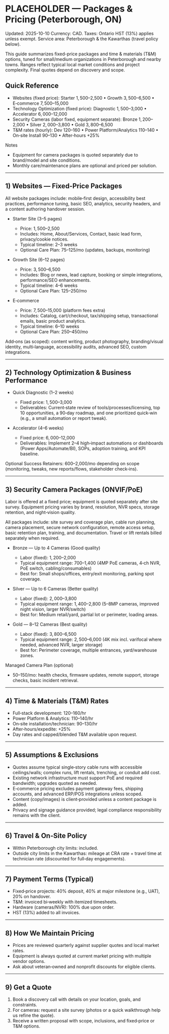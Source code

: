 # PLACEHOLDER — Packages & Pricing (Peterborough, ON)

Updated: 2025-10-10
Currency: CAD. Taxes: Ontario HST (13%) applies unless exempt.
Service area: Peterborough & the Kawarthas (travel policy below).

This guide summarizes fixed-price packages and time & materials (T&M) options, tuned for small/medium organizations in Peterborough and nearby towns. Ranges reflect typical local market conditions and project complexity. Final quotes depend on discovery and scope.

## Quick Reference
- Websites (fixed price): Starter $1,500–$2,500 • Growth $3,500–$6,500 • E‑commerce $7,500–$15,000
- Technology Optimization (fixed price): Diagnostic $1,500–$3,000 • Accelerator $6,000–$12,000
- Security Cameras (labor fixed, equipment separate): Bronze $1,200–$2,000 • Silver $2,000–$3,800 • Gold $3,800–$6,500
- T&M rates (hourly): Dev $120–$160 • Power Platform/Analytics $110–$140 • On‑site Install $90–$130 • After‑hours +25%

Notes
- Equipment for camera packages is quoted separately due to brand/model and site conditions.
- Monthly care/maintenance plans are optional and priced per solution.

---

## 1) Websites — Fixed‑Price Packages

All website packages include: mobile‑first design, accessibility best practices, performance tuning, basic SEO, analytics, security headers, and a content authoring handover session.

- Starter Site (3–5 pages)
  - Price: $1,500–$2,500
  - Includes: Home, About/Services, Contact, basic lead form, privacy/cookie notices.
  - Typical timeline: 2–3 weeks
  - Optional Care Plan: $75–$125/mo (updates, backups, monitoring)

- Growth Site (6–12 pages)
  - Price: $3,500–$6,500
  - Includes: Blog or news, lead capture, booking or simple integrations, performance/SEO enhancements.
  - Typical timeline: 4–6 weeks
  - Optional Care Plan: $125–$250/mo

- E‑commerce
  - Price: $7,500–$15,000 (platform fees extra)
  - Includes: Catalog, cart/checkout, tax/shipping setup, transactional emails, basic product analytics.
  - Typical timeline: 6–10 weeks
  - Optional Care Plan: $250–$450/mo

Add‑ons (as scoped): content writing, product photography, branding/visual identity, multi‑language, accessibility audits, advanced SEO, custom integrations.

---

## 2) Technology Optimization & Business Performance

- Quick Diagnostic (1–2 weeks)
  - Fixed price: $1,500–$3,000
  - Deliverables: Current‑state review of tools/processes/licensing, top 10 opportunities, a 90‑day roadmap, and one prioritized quick‑win (e.g., a small automation or report tweak).

- Accelerator (4–6 weeks)
  - Fixed price: $6,000–$12,000
  - Deliverables: Implement 2–4 high‑impact automations or dashboards (Power Apps/Automate/BI), SOPs, adoption training, and KPI baseline.

Optional Success Retainers: $600–$2,000/mo depending on scope (monitoring, tweaks, new reports/flows, stakeholder check‑ins).

---

## 3) Security Camera Packages (ONVIF/PoE)

Labor is offered at a fixed price; equipment is quoted separately after site survey. Equipment pricing varies by brand, resolution, NVR specs, storage retention, and night‑vision quality.

All packages include: site survey and coverage plan, cable run planning, camera placement, secure network configuration, remote access setup, basic retention plan, training, and documentation. Travel or lift rentals billed separately when required.

- Bronze — Up to 4 Cameras (Good quality)
  - Labor (fixed): $1,200–$2,000
  - Typical equipment range: $700–$1,400 (4MP PoE cameras, 4‑ch NVR, PoE switch, cabling/consumables)
  - Best for: Small shops/offices, entry/exit monitoring, parking spot coverage.

- Silver — Up to 6 Cameras (Better quality)
  - Labor (fixed): $2,000–$3,800
  - Typical equipment range: $1,400–$2,800 (5–8MP cameras, improved night vision, larger NVR/switch)
  - Best for: Medium retail/yard, partial lot or perimeter, loading areas.

- Gold — 8–12 Cameras (Best quality)
  - Labor (fixed): $3,800–$6,500
  - Typical equipment range: $2,500–$6,000 (4K mix incl. varifocal where needed, advanced NVR, larger storage)
  - Best for: Perimeter coverage, multiple entrances, yard/warehouse zones.

Managed Camera Plan (optional)
- $50–$150/mo: health checks, firmware updates, remote support, storage checks, basic incident retrieval.

---

## 4) Time & Materials (T&M) Rates

- Full‑stack development: $120–$160/hr
- Power Platform & Analytics: $110–$140/hr
- On‑site installation/technician: $90–$130/hr
- After‑hours/expedite: +25%
- Day rates and capped/blended T&M available upon request.

---

## 5) Assumptions & Exclusions

- Quotes assume typical single‑story cable runs with accessible ceilings/walls; complex runs, lift rentals, trenching, or conduit add cost.
- Existing network infrastructure must support PoE and required bandwidth; upgrades quoted as needed.
- E‑commerce pricing excludes payment gateway fees, shipping accounts, and advanced ERP/POS integrations unless scoped.
- Content (copy/images) is client‑provided unless a content package is added.
- Privacy and signage guidance provided; legal compliance responsibility remains with the client.

---

## 6) Travel & On‑Site Policy

- Within Peterborough city limits: included.
- Outside city limits in the Kawarthas: mileage at CRA rate + travel time at technician rate (discounted for full‑day engagements).

---

## 7) Payment Terms (Typical)

- Fixed‑price projects: 40% deposit, 40% at major milestone (e.g., UAT), 20% on handover.
- T&M: invoiced bi‑weekly with itemized timesheets.
- Hardware (cameras/NVR): 100% due upon order.
- HST (13%) added to all invoices.

---

## 8) How We Maintain Pricing

- Prices are reviewed quarterly against supplier quotes and local market rates.
- Equipment is always quoted at current market pricing with multiple vendor options.
- Ask about veteran‑owned and nonprofit discounts for eligible clients.

---

## 9) Get a Quote

1) Book a discovery call with details on your location, goals, and constraints.
2) For cameras: request a site survey (photos or a quick walkthrough help us refine the quote).
3) Receive a written proposal with scope, inclusions, and fixed‑price or T&M options.
